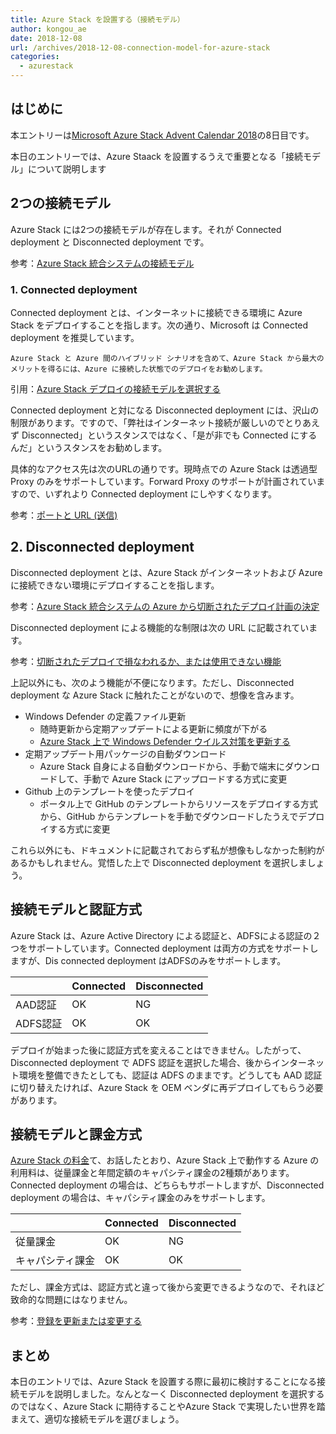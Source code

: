 ```yaml
---
title: Azure Stack を設置する（接続モデル）
author: kongou_ae
date: 2018-12-08
url: /archives/2018-12-08-connection-model-for-azure-stack
categories:
  - azurestack
---
```


## はじめに

本エントリーは[Microsoft Azure Stack Advent Calendar 2018](https://qiita.com/advent-calendar/2018/azure-stack)の8日目です。

本日のエントリーでは、Azure Staack を設置するうえで重要となる「接続モデル」について説明します

## 2つの接続モデル

Azure Stack には2つの接続モデルが存在します。それが Connected deployment と Disconnected deployment です。

参考：[Azure Stack 統合システムの接続モデル](https://docs.microsoft.com/ja-jp/azure/azure-stack/azure-stack-connection-models)

### 1. Connected deployment

Connected deployment とは、インターネットに接続できる環境に Azure Stack をデプロイすることを指します。次の通り、Microsoft は Connected deployment を推奨しています。

```
Azure Stack と Azure 間のハイブリッド シナリオを含めて、Azure Stack から最大のメリットを得るには、Azure に接続した状態でのデプロイをお勧めします。
```
引用：[Azure Stack デプロイの接続モデルを選択する](https://docs.microsoft.com/ja-jp/azure/azure-stack/azure-stack-connection-models)

Connected deployment と対になる Disconnected deployment には、沢山の制限があります。ですので、「弊社はインターネット接続が厳しいのでとりあえず Disconnected」というスタンスではなく、「是が非でも Connected にするんだ」というスタンスをお勧めします。

具体的なアクセス先は次のURLの通りです。現時点での Azure Stack は透過型 Proxy のみをサポートしています。Forward Proxy のサポートが計画されていますので、いずれより Connected deployment にしやすくなります。

参考：[ポートと URL (送信)](https://docs.microsoft.com/ja-jp/azure/azure-stack/azure-stack-integrate-endpoints#ports-and-urls-outbound)

## 2. Disconnected deployment

Disconnected deployment とは、Azure Stack がインターネットおよび Azure に接続できない環境にデプロイすることを指します。

参考：[Azure Stack 統合システムの Azure から切断されたデプロイ計画の決定](https://docs.microsoft.com/ja-jp/azure/azure-stack/azure-stack-disconnected-deployment)

Disconnected deployment による機能的な制限は次の URL に記載されています。

参考：[切断されたデプロイで損なわれるか、または使用できない機能](https://docs.microsoft.com/ja-jp/azure/azure-stack/azure-stack-disconnected-deployment#features-that-are-impaired-or-unavailable-in-disconnected-deployments)

上記以外にも、次のよう機能が不便になります。ただし、Disconnected deployment な Azure Stack に触れたことがないので、想像を含みます。

- Windows Defender の定義ファイル更新
  - 随時更新から定期アップデートによる更新に頻度が下がる
  - [Azure Stack 上で Windows Defender ウイルス対策を更新する](https://docs.microsoft.com/en-us/azure/azure-stack/azure-stack-security-av#disconnected-scenario)
- 定期アップデート用パッケージの自動ダウンロード
  - Azure Stack 自身による自動ダウンロードから、手動で端末にダウンロードして、手動で Azure Stack にアップロードする方式に変更
- Github 上のテンプレートを使ったデプロイ
  - ポータル上で GitHub のテンプレートからリソースをデプロイする方式から、GitHub からテンプレートを手動でダウンロードしたうえでデプロイする方式に変更

これら以外にも、ドキュメントに記載されておらず私が想像もしなかった制約があるかもしれません。覚悟した上で Disconnected deployment を選択しましょう。

## 接続モデルと認証方式

Azure Stack は、Azure Active Directory による認証と、ADFSによる認証の２つをサポートしています。Connected deployment は両方の方式をサポートしますが、Dis connected deployment はADFSのみをサポートします。

| | Connected | Disconnected |
|---|--------------|-------------|
|AAD認証| OK | NG |
|ADFS認証| OK | OK |

デプロイが始まった後に認証方式を変えることはできません。したがって、Disconnected deployment で ADFS 認証を選択した場合、後からインターネット環境を整備できたとしても、認証は ADFS のままです。どうしても AAD 認証に切り替えたければ、Azure Stack を OEM ベンダに再デプロイしてもらう必要があります。

## 接続モデルと課金方式

[Azure Stack の料金](https://aimless.jp/blog/archives/2018-12-06-cost-of-azurestack)て、お話したとおり、Azure Stack 上で動作する Azure の利用料は、従量課金と年間定額のキャパシティ課金の2種類があります。Connected deployment の場合は、どちらもサポートしますが、Disconnected deployment の場合は、キャパシティ課金のみをサポートします。

| | Connected | Disconnected |
|---|--------------|-------------|
|従量課金| OK | NG |
|キャパシティ課金| OK | OK |

ただし、課金方式は、認証方式と違って後から変更できるようなので、それほど致命的な問題にはなりません。

参考：[登録を更新または変更する](https://docs.microsoft.com/ja-jp/azure/azure-stack/azure-stack-registration#renew-or-change-registration)

## まとめ

本日のエントリでは、Azure Stack を設置する際に最初に検討することになる接続モデルを説明しました。なんとなーく Disconnected deployment を選択するのではなく、Azure Stack に期待することやAzure Stack で実現したい世界を踏まえて、適切な接続モデルを選びましょう。
